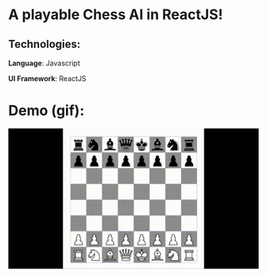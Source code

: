 # A playable Chess AI in ReactJS!
## Technologies:
<b>Language</b>: Javascript

<b>UI Framework</b>: ReactJS

# Demo (gif):
![chess ai demo](demo.gif)

